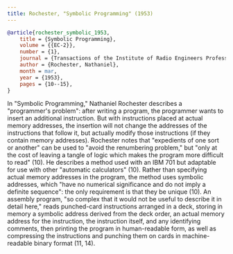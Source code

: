 ```yaml
---
title: Rochester, "Symbolic Programming" (1953)
---
```


```bibtex
@article{rochester_symbolic_1953,
	title = {Symbolic Programming},
	volume = {{EC-2}},
	number = {1},
	journal = {Transactions of the Institute of Radio Engineers Professional Group on Electronic Computers},
	author = {Rochester, Nathaniel},
	month = mar,
	year = {1953},
	pages = {10--15},
}
```

In "Symbolic Programming," Nathaniel Rochester describes a "programmer's problem": after writing a program, the programmer wants to insert an additional instruction. But with instructions placed at actual memory addresses, the insertion will not change the addresses of the instructions that follow it, but actually modify those instructions  (if they contain memory addresses). Rochester notes that "expedients of one sort or another" can be used to "avoid the renumbering problem," but "only at the cost of leaving a tangle of logic which makes the program more difficult to read" (10). He describes a method used with an IBM 701 but adaptable for use with other "automatic calculators" (10). Rather than specifying actual memory addresses in the program, the method uses symbolic addresses, which "have no numerical significance and do not imply a definite sequence": the only requirement is that they be unique (10). An assembly program, "so complex that it would not be useful to describe it in detail here," reads punched-card instructions arranged in a deck, storing in memory a symbolic address derived from the deck order, an actual memory address for the instruction, the instruction itself, and any identifying comments, then printing the program in human-readable form, as well as compressing the instructions and punching them on cards in machine-readable binary format (11, 14).
